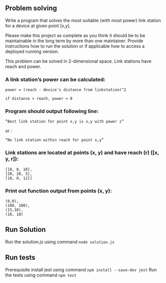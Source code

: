 ## Problem solving
Write a program that solves the most suitable (with most power) link station for a device at given point [x,y].

Please make this project as complete as you think it should be to be maintainable in the long term by more than one maintainer. ​Provide instructions how to run the solution or if applicable how to access a deployed running version.

This problem can be solved in 2-dimensional space. Link stations have reach and power.

### A link station’s power can be calculated:
` power = (reach - device's distance from linkstation)^2 `

` if distance > reach, power = 0  `
### Program should output following line:

` “Best link station for point x,y is x,y with power z” `

or :

` “No link station within reach for point x,y” `


### Link stations​ are located at points ​(x, y)​ and have reach ​(r) ([x, y, r])​: 
```
[[0, 0, 10],
[20, 20, 5],
[10, 0, 12]]
```

### Print out function output from ​points​ ​(x, y): 
```
(0,0),
(100, 100),
(15,10)​,
(18, 18)​
```

## Run Solution

Run the solution.js using command `node solution.js`

## Run tests

Prerequisite install jest using command `npm install --save-dev jest`
Run the tests using command `npm test`